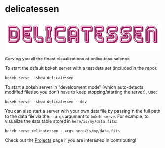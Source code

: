 # delicatessen

<p align="center">
  <img width = "500" src="./deli_logo_med_res.gif"/>
</p>

Serving you all the finest visualizations at online.tess.science

To start the default bokeh server with a test data set (included in the repo):
```
bokeh serve --show delicatessen
```

To start a bokeh server in "development mode" (which auto-detects modified files
so you don't have to keep stopping/starting the server), use:
```
bokeh serve --show delicatessen --dev
```

You can also start a server with your own data file by passing in the full path
to the data file via the `--args` argument to `bokeh serve`. For example, to
visualize the data table stored in `here/is/my/data.fits`:
```
bokeh serve delicatessen --args here/is/my/data.fits
```

Check out the [Projects](https://github.com/adrn/delicatessen/projects/1) page
if you are interested in contributing!
